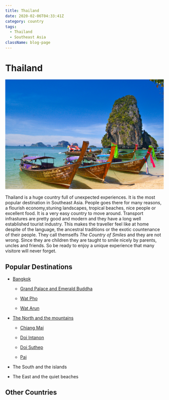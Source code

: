 ```yaml
---
title: Thailand
date: 2020-02-06T04:33:41Z
category: country
tags:
  - Thailand
  - Southeast Asia
className: blog-page
---
```


<StartWishToGo/>

# Thailand <WishWidget country="TH" picture="https://wish-to-go.com/images/for-wish-to-go/travel/thailand/thailand-isle-beach-sumit-chinchane-jWKk-0ZBUyg-unsplash.jpg"/>

![Thailand - Photo by Sumit Chinchane on Unsplash](../../../images/travel/thailand/thailand-isle-beach-sumit-chinchane-jWKk-0ZBUyg-unsplash.jpg)


Thailand is a huge country full of unexpected experiences. It is the most popular destination in Southeast Asia. People goes there for many reasons, a flourish economy,stuning landscapes, tropical beaches, nice people or excellent food. It is a very easy country to move around. Transport infrastures are pretty good and modern and they have a long well established tourist industry. This makes the traveller feel like at home despite of the language, the ancestral traditions or the exotic countenance of their people. They call themselfs _The Country of Smiles_ and they are not wrong. Since they are children they are taught to smile nicely by parents, uncles and friends. So be ready to enjoy a unique experience that many visitore will never forget.

<ShareTripWidget user-id="5RgbbnW5uDZV0sofyNe3NWws1qs1" trip-name="Wish To Go Trip to Thailand" icon-url="/images/blogger.png"/>

<CustomCategoryEntries className="blog-entry-card" category="city" tags="Thailand"/>

## Popular Destinations

- [Bangkok](/travel/thailand/bangkok) <WishWidget	country="TH" city="Bangkok" picture="https://images.unsplash.com/photo-1508009603885-50cf7c579365?ixlib=rb-1.2.1&ixid=eyJhcHBfaWQiOjEyMDd9&auto=format&fit=crop&w=947&q=80"></WishWidget>

	- [Grand Palace and Emerald Buddha](https://images.unsplash.com/photo-1508009603885-50cf7c579365?ixlib=rb-1.2.1&ixid=eyJhcHBfaWQiOjEyMDd9&auto=format&fit=crop&w=947&q=80) <WishWidget	country="TH" city="Bangkok" activity="Grand Palace"	picture="https://images.unsplash.com/photo-1508009603885-50cf7c579365?ixlib=rb-1.2.1&ixid=eyJhcHBfaWQiOjEyMDd9&auto=format&fit=crop&w=947&q=80"></WishWidget>

	- [Wat Pho](/travel/thailand/bangkok/#wat-pho) <WishWidget	country="TH" city="Bangkok" activity="Wat Pho"></WishWidget>

	- [Wat Arun](/travel/thailand/bangkok/#wat-arun) <WishWidget	country="TH" city="Bangkok" activity="Wat Arun"></WishWidget>

- [The North and the mountains](/travel/thailand/the-north-and-the-mountains-of-thailand)

	- [Chiang Mai](/travel/thailand/the-north-and-the-mountains-of-thailand/#chiang-mai) <WishWidget	country="TH"	city="Chiang Mai"	picture="https://wikitravel.org/upload/shared//4/46/Chiang_Mai_Banner.jpg"></WishWidget>

	- [Doi Intanon](/travel/thailand/the-north-and-the-mountains-of-thailand/#other-places-to-visit) <WishWidget	country="TH" city="Chiang Mai" activity="Doi Intanon"></WishWidget>

	- [Doi Suthep](/travel/thailand/the-north-and-the-mountains-of-thailand/#other-places-to-visit) <WishWidget country="TH"	city="Chiang Mai"	activity="Doi Suthep"></WishWidget>

	- [Pai](/travel/thailand/the-north-and-the-mountains-of-thailand/#other-places-to-visit) <WishWidget	country="TH"	city="Pai"	picture="https://wikitravel.org/upload/shared//thumb/e/ec/Huai_Nam_Dang_National_Park.jpg/300px-Huai_Nam_Dang_National_Park.jpg"></WishWidget>

- The South and the islands

- The East and the quiet beaches


## Other Countries

<CustomCategoryEntries className="blog-entry-card more-of" category="country"/>